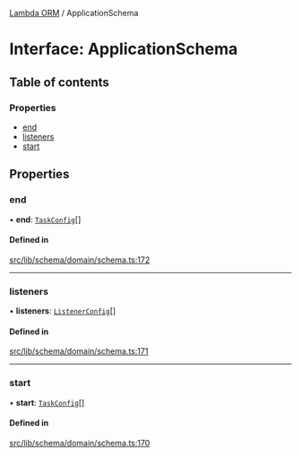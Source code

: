 [Lambda ORM](../README.md) / ApplicationSchema

# Interface: ApplicationSchema

## Table of contents

### Properties

- [end](ApplicationSchema.md#end)
- [listeners](ApplicationSchema.md#listeners)
- [start](ApplicationSchema.md#start)

## Properties

### end

• **end**: [`TaskConfig`](TaskConfig.md)[]

#### Defined in

[src/lib/schema/domain/schema.ts:172](https://github.com/FlavioLionelRita/lambdaorm/blob/0b03cab0/src/lib/schema/domain/schema.ts#L172)

___

### listeners

• **listeners**: [`ListenerConfig`](ListenerConfig.md)[]

#### Defined in

[src/lib/schema/domain/schema.ts:171](https://github.com/FlavioLionelRita/lambdaorm/blob/0b03cab0/src/lib/schema/domain/schema.ts#L171)

___

### start

• **start**: [`TaskConfig`](TaskConfig.md)[]

#### Defined in

[src/lib/schema/domain/schema.ts:170](https://github.com/FlavioLionelRita/lambdaorm/blob/0b03cab0/src/lib/schema/domain/schema.ts#L170)
